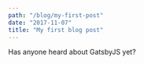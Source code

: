 ```yaml
---
path: "/blog/my-first-post"
date: "2017-11-07"
title: "My first blog post"
---
```


Has anyone heard about GatsbyJS yet?
